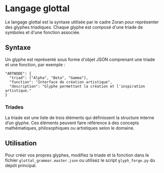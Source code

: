 # Langage glottal

Le langage glottal est la syntaxe utilisée par le cadre Zoran pour représenter des glyphes triadiques. Chaque glyphe est composé d'une triade de symboles et d'une fonction associée.

## Syntaxe

Un glyphe est représenté sous forme d'objet JSON comprenant une triade et une fonction, par exemple :

```
"ARTNODE": {
  "triad": ["Alpha", "Beta", "Gamma"],
  "function": "Interface de création artistique",
  "description": "Glyphe permettant la création et l'inspiration artistique."
}
```

### Triades

La triade est une liste de trois éléments qui définissent la structure interne d’un glyphe. Ces éléments peuvent faire référence à des concepts mathématiques, philosophiques ou artistiques selon le domaine.

## Utilisation

Pour créer vos propres glyphes, modifiez la triade et la fonction dans le fichier `glottal_grammar.master.json` ou utilisez le script `glyph_forge.py` du dépôt principal.
